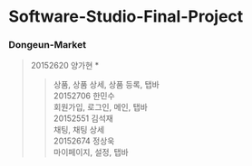 # Software-Studio-Final-Project

### Dongeun-Market
> 20152620 양가현 *  
> > 상품, 상품 상세, 상품 등록, 탭바  
> 20152706 한민수  
> > 회원가입, 로그인, 메인, 탭바  
> 20152551 김석재  
> > 채팅, 채팅 상세  
> 20152674 정상욱  
> > 마이페이지, 설정, 탭바

